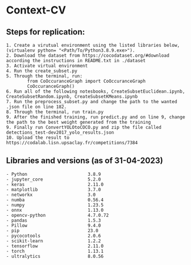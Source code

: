 # Context-CV
## Steps for replication:
    1. Create a virutual environment using the listed libraries below, (virtualenv python= "<Path/To/Python3.8.9.exe>").
    2. Download the dataset from https://cocodataset.org/#download according the instructions in README.txt in ./dataset
    3. Activate virtual environment
    4. Run the create_subset.py
    5. Through the terminal, run:
            from CoOccuranceGraph import CoOccuranceGraph
            CoOccuranceGraph()
    6. Run all of the following notesbooks, CreateSubsetEuclidean.ipynb, CreateSubsetRandom.ipynb, CreateSubsetKMeans.ipynb
    7. Run the preprocess_subset.py and change the path to the wanted .json file on line 182. 
    8. Through the terminal, run train.py
    9. After the finished training, run predict.py and on line 9, change the path to the best weight generated from the training
    9. Finally run ConvertYOLOtoCOCO.py and zip the file called detections_test-dev2017_yolo_results.json
    10. Upload the result to https://codalab.lisn.upsaclay.fr/competitions/7384

## Libraries and versions (as of 31-04-2023)

    - Python                       3.8.9
    - jupyter_core                 5.2.0
    - keras                        2.11.0
    - matplotlib                   3.7.0
    - networkx                     3.0
    - numba                        0.56.4
    - numpy                        1.23.5
    - onnx                         1.13.0
    - opencv-python                4.7.0.72
    - pandas                       1.5.3
    - Pillow                       9.4.0
    - pip                          23.0
    - pycocotools                  2.0.6
    - scikit-learn                 1.2.2
    - tensorflow                   2.11.0
    - torch                        1.13.1
    - ultralytics                  8.0.56
